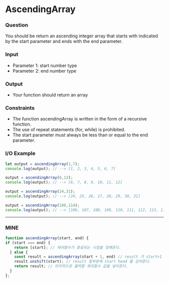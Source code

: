 # AscendingArray
### Question
You should be return an ascending integer array that starts with indicated by the start parameter and ends with the end parameter.

### Input
- Parameter 1: start
number type
- Parameter 2: end
number type
### Output
- Your function should return an array
### Constraints
- The function ascendingArray is written in the form of a recursive function.
- The use of repeat statements (for, while) is prohibited.
- The start parameter must always be less than or equal to the end parameter.
### I/O Example
```js
let output = ascendingArray(1,7);
console.log(output); // --> [1, 2, 3, 4, 5, 6, 7]

output = ascendingArray(6,12);
console.log(output); // --> [6, 7, 8, 9, 10, 11, 12]

output = ascendingArray(24,31);
console.log(output); // --> [24, 25, 26, 27, 28, 29, 30, 31]

output = ascendingArray(106,114);
console.log(output); // --> [106, 107, 108, 109, 110, 111, 112, 113, 113, 114]
```
- - -
### MINE
```js
function ascendingArray(start, end) {
if (start === end) {
    return [start]; // 재귀함수가 종료되는 시점을 정해준다.
  } else { 
    const result = ascendingArray(start + 1, end) // result 가 start+1 로 tail 부분이라고 하고
    result.unshift(start); // result 앞부분에 start head 를 심어준다.
    return result; // 마지막으로 출력할 재귀함수 값을 넣어준다.
  }
};
```
